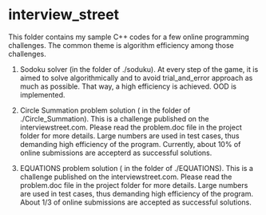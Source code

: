 interview_street
================

This folder contains my sample C++ codes for a few online programming challenges. 
The common theme is algorithm efficiency among those challenges.

1. Sodoku solver (in the folder of ./soduku).
        At every step of the game, it is aimed to solve algorithmically and to 
   avoid trial_and_error approach as much as possible.  That way, a high efficiency
   is achieved.  OOD is implemented.


2. Circle Summation problem solution ( in the folder of ./Circle_Summation).
        This is a challenge published on the interviewstreet.com.  Please read 
   the problem.doc file in the project folder for more details. Large numbers are 
   used in test cases, thus demanding high efficiency of the program.  Currently, 
   about 10% of online submissions are accepterd as successful solutions.


3. EQUATIONS problem solution ( in the folder of ./EQUATIONS).
        This is a challenge published on the interviewstreet.com.  Please read
   the problem.doc file in the project folder for more details.  Large numbers
   are used in test cases, thus demanding high efficiency of the program.  About 
   1/3 of online submissions are accepted as successful solutions.
